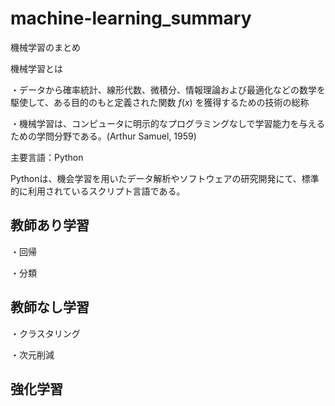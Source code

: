 # machine-learning_summary
機械学習のまとめ

機械学習とは

・データから確率統計、線形代数、微積分、情報理論および最適化などの数学を駆使して、ある目的のもと定義された関数 $f(x)$ を獲得するための技術の総称

・機械学習は、コンピュータに明示的なプログラミングなしで学習能力を与えるための学問分野である。(Arthur Samuel, 1959)

主要言語：Python

Pythonは、機会学習を用いたデータ解析やソフトウェアの研究開発にて、標準的に利用されているスクリプト言語である。

## 教師あり学習
 ・回帰
 
 ・分類
## 教師なし学習
 ・クラスタリング
 
 ・次元削減
## 強化学習
 

